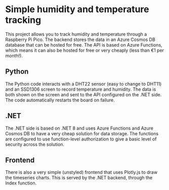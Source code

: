 # Simple humidity and temperature tracking

This project allows you to track humidity and temperature through a Raspberry Pi Pico. The backend stores the data in an Azure Cosmos DB database that can be hosted for free. The API is based on Azure Functions, which means it can also be hosted for free or very cheaply (less than €1 per month!).

## Python

The Python code interacts with a DHT22 sensor (easy to change to DHT11) and an SSD1306 screen to record temperature and humidity. The data is both shown on the screen and sent to the API configured on the .NET side. The code automatically restarts the board on failure.

## .NET 

The .NET side is based on .NET 8 and uses Azure Functions and Azure Cosmos DB to have a very cheap solution for data storage. The functions are configured to use function-level authorization to give a basic level of security across the solution.

## Frontend

There is also a very simple (unstyled) frontend that uses Plotly.js to draw the timeseries charts. This is served by the .NET backend, through the Index function.